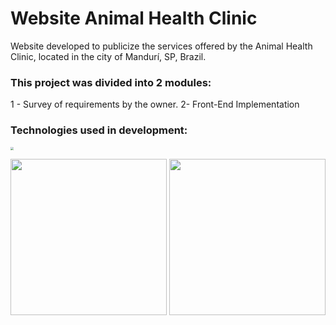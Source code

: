 # Website Animal Health Clinic
 Website developed to publicize the services offered by the Animal Health Clinic, located in the city of Mandurí, SP, Brazil.

### This project was divided into 2 modules:

1 - Survey of requirements by the owner.
2- Front-End Implementation

### Technologies used in development:

<img src="C:\Users\vinicius.almeida\Downloads\logo.png" style="zoom: 33%;" />

<img src="C:\Users\vinicius.almeida\Pictures\logo-popper.svg" height="250px"/>  																	<img src="C:\Users\vinicius.almeida\Pictures\logo bootstrap.png" height="250px"/>
